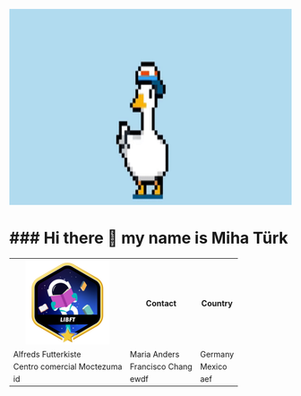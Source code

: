 <p align="center">
  <img src="img/m_efug-ezgif.com-crop.gif" height=350/>
</p>
<h1>
### Hi there 👋 my name is Miha Türk
</h1>

 <table height=350>
  <tr aline="center">
    <th><a href="https://github.com/GGwagons/libft"><img src="img/libftm.png"/> </a></th>
    <th>Contact</th>
    <th>Country</th>
  </tr>
  <tr aline="center">
    <td>Alfreds Futterkiste</td>
    <td>Maria Anders</td>
    <td>Germany</td>
  </tr>
  <tr aline="center">
    <td>Centro comercial Moctezuma</td>
    <td>Francisco Chang</td>
    <td>Mexico</td>
  </tr>
    <tr aline="center">
    <td>id</td>
    <td>ewdf</td>
    <td>aef</td>
  </tr>
</table> 

<!--
**GGwagons/ggwagons** is a ✨ _special_ ✨ repository because its `README.md` (this file) appears on your GitHub profile.

Here are some ideas to get you started:

- 🔭 I’m currently working on ...
- 🌱 I’m currently learning ...
- 👯 I’m looking to collaborate on ...
- 🤔 I’m looking for help with ...
- 💬 Ask me about ...
- 📫 How to reach me: ...
- 😄 Pronouns: ...
- ⚡ Fun fact: ...
-->
